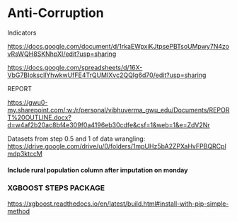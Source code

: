 # Anti-Corruption


Indicators 



https://docs.google.com/document/d/1rkaEWpxiKJtpsePBTsoUMpwy7N4zovRsWQH8SKNhpXI/edit?usp=sharing


https://docs.google.com/spreadsheets/d/16X-VbG7BIokscllYhwkwUfFE4TrQUMIXvc2QQIg6d70/edit?usp=sharing



REPORT



https://gwu0-my.sharepoint.com/:w:/r/personal/vibhuverma_gwu_edu/Documents/REPORT%20OUTLINE.docx?d=w4af2b20ac8bf4e309f0a4196eb30cdfe&csf=1&web=1&e=ZdV2Nr

Datasets from step 0.5 and 1 of data wrangling:
https://drive.google.com/drive/u/0/folders/1mpUHz5bA2ZPXaHvFPBQRCplmdp3ktccM


#### Include rural population column after imputation on monday



### XGBOOST STEPS PACKAGE

https://xgboost.readthedocs.io/en/latest/build.html#install-with-pip-simple-method
